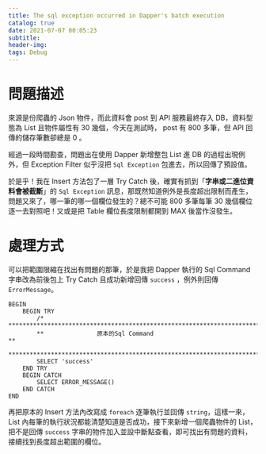 ```yaml
---
title: The sql exception occurred in Dapper's batch execution
catalog: true
date: 2021-07-07 00:05:23
subtitle:
header-img:
tags: Debug
---
```

# 問題描述
來源是份爬蟲的 Json 物件，而此資料會 post 到 API 服務最終存入 DB，資料型態為 List 且物件屬性有 30 幾個，今天在測試時， post 有 800 多筆，但 API 回傳的儲存筆數卻總是 0 。

經過一段時間勘查，問題出在使用 Dapper 新增整包 List 進 DB 的過程出現例外，但 Exception Filter 似乎沒把 `Sql Exception` 包進去，所以回傳了預設值。

於是乎！我在 Insert 方法包了一層 Try Catch 後，確實有抓到「**字串或二進位資料會被截斷**」的 `Sql Exception` 訊息，那既然知道例外是長度超出限制而產生，問題又來了，哪一筆的哪一個欄位發生的？總不可能 800 多筆每筆 30 幾個欄位逐一去對照吧！又或是把 Table 欄位長度限制都開到 MAX 後當作沒發生。
# 處理方式
可以把範圍限縮在找出有問題的那筆，於是我把 Dapper 執行的 Sql Command 字串改為前後包上 Try Catch 且成功新增回傳 `success` ，例外則回傳 `ErrorMessage`。
```sql=
BEGIN
	BEGIN TRY
		/* ***********************************************************************
		**               原本的Sql Command                                      **
		*************************************************************************/
		SELECT 'success'
	END TRY
	BEGIN CATCH
		SELECT ERROR_MESSAGE()
	END CATCH
END
```

再把原本的 Insert 方法內改寫成 `foreach` 逐筆執行並回傳 `string`，這樣一來，List 內每筆的執行狀況都能清楚知道是否成功，接下來新增一個爬蟲物件的 List，把不是回傳 `success` 字串的物件加入並設中斷點查看，即可找出有問題的資料，接續找到長度超出範圍的欄位。